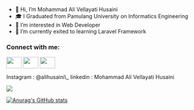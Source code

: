 - 👋 Hi, I’m Mohammad Ali Vellayati Husaini
- 🎓 I Graduated from Pamulang University on Informatics Engineering
- 👀 I’m interested in Web Developer
- 🌱 I’m currently exited to learning Laravel Framework
<h3 align="left">Connect with me:</h3>
<p align="left">
<a href="https://www.facebook.com/muhammadali.vellayatihuseini/" target="blank"><img align="center" src="https://cdn.jsdelivr.net/npm/simple-icons@3.0.1/icons/facebook.svg" alt="" height="30" width="40" /></a>
<a href="https://www.linkedin.com/in/mohammad-ali-vellayati-husaini-8b456a17b/" target="blank"><img align="center" src="https://cdn.jsdelivr.net/npm/simple-icons@3.0.1/icons/linkedin.svg" alt="" height="30" width="40" /></a>
<a href="https://www.instagram.com/alihusaini_/" target="blank"><img align="center" src="https://cdn.jsdelivr.net/npm/simple-icons@3.0.1/icons/instagram.svg" alt="" height="30" width="40" /></a>

</p>
  Instagram : @alihusaini\_
  linkedin : Mohammad Ali Vellayati Husaini

![](https://komarev.com/ghpvc/?username=your-github-username&color=green)

[![Anurag's GitHub stats](https://github-readme-stats.vercel.app/api?username=husencoolwolf)](https://github.com/anuraghazra/github-readme-stats)

<!---
husencoolwolf/husencoolwolf is a ✨ special ✨ repository because its `README.md` (this file) appears on your GitHub profile.
You can click the Preview link to take a look at your changes.
--->
